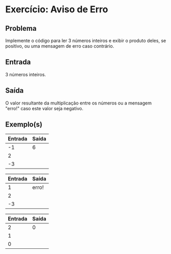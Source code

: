Exercício: Aviso de Erro
========================


Problema
--------

Implemente o código para ler 3 números inteiros e exibir o produto deles, se positivo, ou uma mensagem de erro caso contrário.


Entrada
-------

3 números inteiros.


Saída
-----

O valor resultante da multiplicação entre os números ou a mensagem "erro!" caso este valor seja negativo.


Exemplo(s)
----------

| Entrada | Saída |
|---------|-------|
| -1      | 6     |
| 2       |       |
| -3      |       |

| Entrada | Saída |
|---------|-------|
| 1       | erro! |
| 2       |       |
| -3      |       |

| Entrada | Saída |
|---------|-------|
| 2       | 0     |
| 1       |       |
| 0       |       |